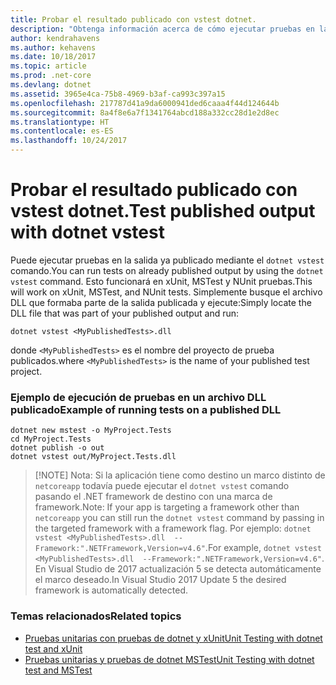 ```yaml
---
title: Probar el resultado publicado con vstest dotnet.
description: "Obtenga información acerca de cómo ejecutar pruebas en la salida publicada con el comando de vstest dotnet."
author: kendrahavens
ms.author: kehavens
ms.date: 10/18/2017
ms.topic: article
ms.prod: .net-core
ms.devlang: dotnet
ms.assetid: 3965e4ca-75b8-4969-b3af-ca993c397a15
ms.openlocfilehash: 217787d41a9da6000941ded6caaa4f44d124644b
ms.sourcegitcommit: 8a4f8e6a7f1341764abcd188a332cc28d1e2d8ec
ms.translationtype: HT
ms.contentlocale: es-ES
ms.lasthandoff: 10/24/2017
---
```

# <a name="test-published-output-with-dotnet-vstest"></a><span data-ttu-id="cfda3-103">Probar el resultado publicado con vstest dotnet.</span><span class="sxs-lookup"><span data-stu-id="cfda3-103">Test published output with dotnet vstest</span></span>

<span data-ttu-id="cfda3-104">Puede ejecutar pruebas en la salida ya publicado mediante el `dotnet vstest` comando.</span><span class="sxs-lookup"><span data-stu-id="cfda3-104">You can run tests on already published output by using the `dotnet vstest` command.</span></span> <span data-ttu-id="cfda3-105">Esto funcionará en xUnit, MSTest y NUnit pruebas.</span><span class="sxs-lookup"><span data-stu-id="cfda3-105">This will work on xUnit, MSTest, and NUnit tests.</span></span> <span data-ttu-id="cfda3-106">Simplemente busque el archivo DLL que formaba parte de la salida publicada y ejecute:</span><span class="sxs-lookup"><span data-stu-id="cfda3-106">Simply locate the DLL file that was part of your published output and run:</span></span>
```
dotnet vstest <MyPublishedTests>.dll
```
<span data-ttu-id="cfda3-107">donde `<MyPublishedTests>` es el nombre del proyecto de prueba publicados.</span><span class="sxs-lookup"><span data-stu-id="cfda3-107">where `<MyPublishedTests>` is the name of your published test project.</span></span>

### <a name="example-of-running-tests-on-a-published-dll"></a><span data-ttu-id="cfda3-108">Ejemplo de ejecución de pruebas en un archivo DLL publicado</span><span class="sxs-lookup"><span data-stu-id="cfda3-108">Example of running tests on a published DLL</span></span>

```
dotnet new mstest -o MyProject.Tests
cd MyProject.Tests
dotnet publish -o out
dotnet vstest out/MyProject.Tests.dll
```

> [!NOTE] <span data-ttu-id="cfda3-109">Nota: Si la aplicación tiene como destino un marco distinto de `netcoreapp` todavía puede ejecutar el `dotnet vstest` comando pasando el .NET framework de destino con una marca de framework.</span><span class="sxs-lookup"><span data-stu-id="cfda3-109">Note: If your app is targeting a framework other than `netcoreapp` you can still run the `dotnet vstest` command by passing in the targeted framework with a framework flag.</span></span> <span data-ttu-id="cfda3-110">Por ejemplo: `dotnet vstest <MyPublishedTests>.dll  --Framework:".NETFramework,Version=v4.6"`.</span><span class="sxs-lookup"><span data-stu-id="cfda3-110">For example, `dotnet vstest <MyPublishedTests>.dll  --Framework:".NETFramework,Version=v4.6"`.</span></span> <span data-ttu-id="cfda3-111">En Visual Studio de 2017 actualización 5 se detecta automáticamente el marco deseado.</span><span class="sxs-lookup"><span data-stu-id="cfda3-111">In Visual Studio 2017 Update 5 the desired framework is automatically detected.</span></span>

### <a name="related-topics"></a><span data-ttu-id="cfda3-112">Temas relacionados</span><span class="sxs-lookup"><span data-stu-id="cfda3-112">Related topics</span></span>
- [<span data-ttu-id="cfda3-113">Pruebas unitarias con pruebas de dotnet y xUnit</span><span class="sxs-lookup"><span data-stu-id="cfda3-113">Unit Testing with dotnet test and xUnit</span></span>](unit-testing-with-dotnet-test.md)
- [<span data-ttu-id="cfda3-114">Pruebas unitarias y pruebas de dotnet MSTest</span><span class="sxs-lookup"><span data-stu-id="cfda3-114">Unit Testing with dotnet test and MSTest</span></span>](unit-testing-with-mstest.md)
